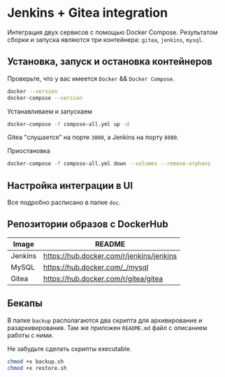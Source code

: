 # Jenkins + Gitea integration

Интеграция двух сервисов с помощью Docker Compose. Результатом сборки и запуска являются три контейнера: `gitea`, `jenkins`, `mysql`. 

## Установка, запуск и остановка контейнеров

Проверьте, что у вас имеется `Docker` && `Docker Compose`. 
```sh
docker --version
docker-compose --version
```

Устанавливаем и запускаем
```sh
docker-compose -f compose-all.yml up -d
```
Gitea "слушается" на порте `3000`, а Jenkins на порту `8080`.

Приостановка
```sh
docker-compose -f compose-all.yml down --volumes --remove-orphans
```

## Настройка интеграции в UI
Все подробно расписано в папке `doc`.

## Репозитории образов с DockerHub

| Image | README |
| ------ | ------ |
| Jenkins | https://hub.docker.com/r/jenkins/jenkins|
| MySQL | https://hub.docker.com/_/mysql |
| Gitea | https://hub.docker.com/r/gitea/gitea |

## Бекапы

В папке `backup` располагаются два скрипта для архивирование и разархивирования. Там же приложен `README.md` файл с описанием работы с ними.

Не забудьте сделать скрипты executable.
```sh
chmod +x backup.sh
chmod +x restore.sh
```
